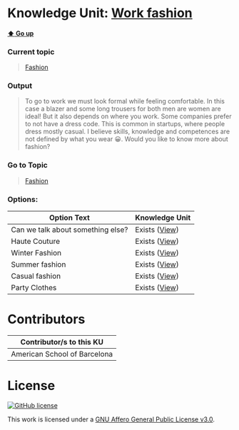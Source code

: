 # Knowledge Unit: [Work fashion](../../knowledge_units/fashion/work-fashion.md)

#### [:arrow_up: Go up](../../topics/fashion.md)
### Current topic
> [Fashion](../../topics/fashion.md)
### Output
> To go to work we must look formal while feeling comfortable. In this case a blazer and some long trousers for both men are women are ideal! But it also depends on where you work. Some companies prefer to not have a dress code. This is common in startups, where people dress mostly casual. I believe skills, knowledge and competences are not defined by what you wear 😀. Would you like to know more about fashion?
### Go to Topic
> [Fashion](../../topics/fashion.md)

### Options: 

| Option Text | Knowledge Unit |
| - | - |  
| Can we talk about something else?  |  Exists ([View](../../knowledge_units/fashion/can-we-talk-about-something-else.md))  |  
| Haute Couture  |  Exists ([View](../../knowledge_units/fashion/haute-couture.md))  |  
| Winter Fashion  |  Exists ([View](../../knowledge_units/fashion/winter-fashion.md))  |  
| Summer fashion  |  Exists ([View](../../knowledge_units/fashion/summer-fashion.md))  |  
| Casual fashion  |  Exists ([View](../../knowledge_units/fashion/casual-fashion.md))  |  
| Party Clothes  |  Exists ([View](../../knowledge_units/fashion/party-clothes.md))  | 

# Contributors

| Contributor/s to this KU |
| - | 
| American School of Barcelona |

# License
[![GitHub license](https://img.shields.io/github/license/inbrainz/cerebro)](https://github.com/inbrainz/cerebro/blob/master/LICENSE)

This work is licensed under a [GNU Affero General Public License v3.0](https://www.gnu.org/licenses/agpl-3.0.txt).
